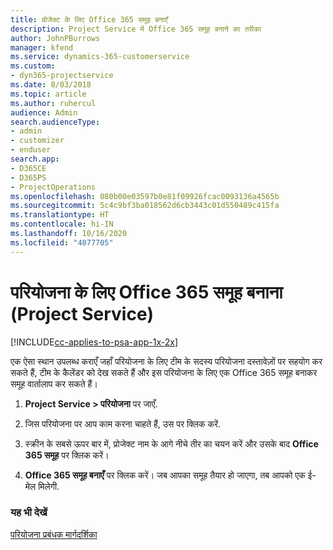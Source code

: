 ```yaml
---
title: प्रोजेक्ट के लिए Office 365 समूह बनाएँ
description: Project Service में Office 365 समूह बनाने का तरीका
author: JohnPBurrows
manager: kfend
ms.service: dynamics-365-customerservice
ms.custom:
- dyn365-projectservice
ms.date: 8/03/2018
ms.topic: article
ms.author: ruhercul
audience: Admin
search.audienceType:
- admin
- customizer
- enduser
search.app:
- D365CE
- D365PS
- ProjectOperations
ms.openlocfilehash: 080b00e03597b0e81f09926fcac0093136a4565b
ms.sourcegitcommit: 5c4c9bf3ba018562d6cb3443c01d550489c415fa
ms.translationtype: HT
ms.contentlocale: hi-IN
ms.lasthandoff: 10/16/2020
ms.locfileid: "4077705"
---
```

# <a name="create-an-office-365-group-for-a-project-project-service"></a>परियोजना के लिए Office 365 समूह बनाना (Project Service)

[!INCLUDE[cc-applies-to-psa-app-1x-2x](../includes/cc-applies-to-psa-app-1x-2x.md)]

एक ऐसा स्थान उपलब्ध कराएँ जहाँ परियोजना के लिए टीम के सदस्य परियोजना दस्तावेज़ों पर सहयोग कर सकते हैं, टीम के कैलेंडर को देख सकते हैं और इस परियोजना के लिए एक Office 365 समूह बनाकर समूह वार्तालाप कर सकते हैं।  
  
1.  **Project Service > परियोजना** पर जाएँ.  
  
2.  जिस परियोजना पर आप काम करना चाहते हैं, उस पर क्लिक करें.  
  
3.  स्क्रीन के सबसे ऊपर बार में, प्रोजेक्ट नाम के आगे नीचे तीर का चयन करें और उसके बाद **Office 365 समूह** पर क्लिक करें।  
  
4.  **Office 365 समूह बनाएँ** पर क्लिक करें। जब आपका समूह तैयार हो जाएगा, तब आपको एक ई-मेल मिलेगी.  
  
### <a name="see-also"></a>यह भी देखें  
 [परियोजना प्रबंधक मार्गदर्शिका](../psa/project-manager-guide.md)
